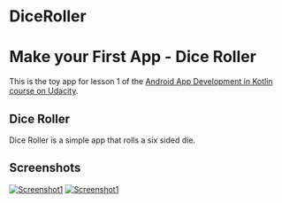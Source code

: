 # DiceRoller


# Make your First App - Dice Roller

This is the toy app for lesson 1 of the  [Android App Development in Kotlin course on Udacity](https://www.udacity.com/course/developing-android-apps-with-kotlin--ud9012).

## [](https://github.com/udacity/andfun-kotlin-dice-roller#dice-roller)Dice Roller

Dice Roller is a simple app that rolls a six sided die.

## [](https://github.com/udacity/andfun-kotlin-dice-roller#screenshots)Screenshots

[![Screenshot1](https://github.com/udacity/andfun-kotlin-dice-roller/raw/master/screenshots/screen0.png)](https://github.com/udacity/andfun-kotlin-dice-roller/blob/master/screenshots/screen0.png)  [![Screenshot1](https://github.com/udacity/andfun-kotlin-dice-roller/raw/master/screenshots/screen1.png)](https://github.com/udacity/andfun-kotlin-dice-roller/blob/master/screenshots/screen1.png)
